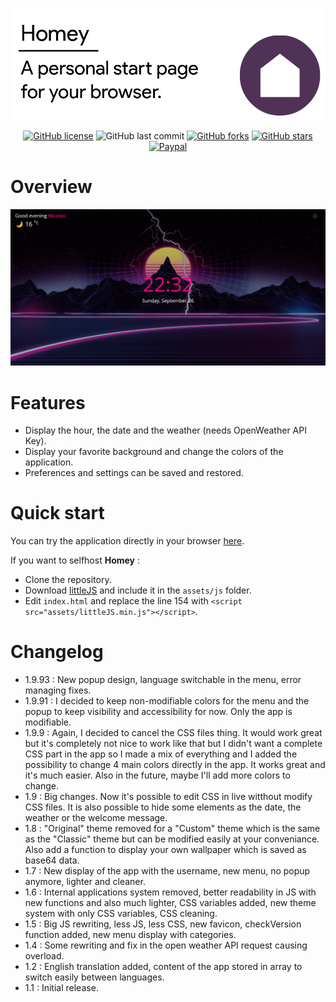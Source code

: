 ![Header](/docs/header.png)

<div align="center">

[![GitHub license](https://img.shields.io/github/license/n-deleforge/homey?style=for-the-badge)](https://github.com/n-deleforge/homey/blob/main/LICENCE)
![GitHub last commit](https://img.shields.io/github/last-commit/n-deleforge/homey?style=for-the-badge)
[![GitHub forks](https://img.shields.io/github/forks/n-deleforge/homey?style=for-the-badge)](https://github.com/n-deleforge/homey/network)
[![GitHub stars](https://img.shields.io/github/stars/n-deleforge/homey?style=for-the-badge)](https://github.com/n-deleforge/homey/stargazers)
[![Paypal](https://img.shields.io/badge/DONATE-PAYPAL.ME-lightgrey?style=for-the-badge)](https://www.paypal.com/paypalme/nicolasdeleforge)

</div>

# Overview

![Overview](/docs/overview.gif)

# Features

- Display the hour, the date and the weather (needs OpenWeather API Key).
- Display your favorite background and change the colors of the application.
- Preferences and settings can be saved and restored.

# Quick start

You can try the application directly in your browser [here](https://nicolas-deleforge.fr/homey/).  

If you want to selfhost **Homey** :
- Clone the repository.
- Download [littleJS](https://github.com/n-deleforge/littleJS) and include it in the `assets/js` folder.
- Edit `index.html` and replace the line 154 with `<script src="assets/littleJS.min.js"></script>`.

# Changelog

- 1.9.93 : New popup design, language switchable in the menu, error managing fixes.
- 1.9.91 : I decided to keep non-modifiable colors for the menu and the popup to keep visibility and accessibility for now. Only the app is modifiable.
- 1.9.9 : Again, I decided to cancel the CSS files thing. It would work great but it's completely not nice to work like that but I didn't want a complete CSS part in the app so I made a mix of everything and I added the possibility to change 4 main colors directly in the app. It works great and it's much easier. Also in the future, maybe I'll add more colors to change.
- 1.9 : Big changes. Now it's possible to edit CSS in live witthout modify CSS files. It is also possible to hide some elements as the date, the weather or the welcome message.
- 1.8 : "Original" theme removed for a "Custom" theme which is the same as the "Classic" theme but can be modified easily at your conveniance. Also add a function to display your own wallpaper which is saved as base64 data.
- 1.7 : New display of the app with the username, new menu, no popup anymore, lighter and cleaner.
- 1.6 : Internal applications system removed, better readability in JS with new functions and also much lighter, CSS variables added, new theme system with only CSS variables, CSS cleaning.
- 1.5 : Big JS rewriting, less JS, less CSS, new favicon, checkVersion function added, new menu display with categories.
- 1.4 : Some rewriting and fix in the open weather API request causing overload.
- 1.2 : English translation added, content of the app stored in array to switch easily between languages.
- 1.1 : Initial release.
